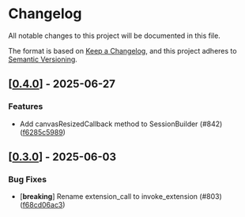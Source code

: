 # Changelog

All notable changes to this project will be documented in this file.

The format is based on [Keep a Changelog](https://keepachangelog.com/en/1.0.0/),
and this project adheres to [Semantic Versioning](https://semver.org/spec/v2.0.0.html).


## [[0.4.0](https://github.com/Devolutions/IronRDP/compare/iron-remote-desktop-v0.3.0...iron-remote-desktop-v0.4.0)] - 2025-06-27

### <!-- 1 -->Features

- Add canvasResizedCallback method to SessionBuilder (#842) ([f6285c5989](https://github.com/Devolutions/IronRDP/commit/f6285c598915c8afb07553c765648d85ac4140cb)) 



## [[0.3.0](https://github.com/Devolutions/IronRDP/compare/iron-remote-desktop-v0.2.0...iron-remote-desktop-v0.3.0)] - 2025-06-03

### <!-- 4 -->Bug Fixes

- [**breaking**] Rename extension_call to invoke_extension (#803) ([f68cd06ac3](https://github.com/Devolutions/IronRDP/commit/f68cd06ac3705608e6f2ac6bde684d9ae906ea53)) 


